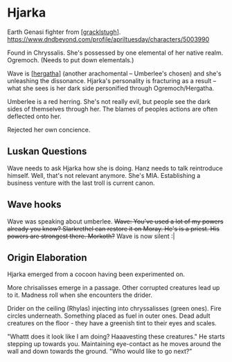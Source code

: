 # Hjarka
Earth Genasi fighter from [[gracklstugh]].
https://www.dndbeyond.com/profile/apriltuesday/characters/5003990

Found in Chryssalis.
She's possessed by one elemental of her native realm.  Ogremoch.
(Needs to put down elementals.)

Wave is [[hergatha]] (another arachomental – Umberlee's chosen) and she's unleashing the dissonance.
Hjarka's personality is fracturing as a result – what she sees is her dark side personified through Ogremoch/Hergatha.

Umberlee is a red herring. She's not really evil, but people see the dark sides of themselves through her. The blames of peoples actions are often deflected onto her.

Rejected her own concience.

## Luskan Questions
Wave needs to ask Hjarka how she is doing.
Hanz needs to talk reintroduce himself.
Well, that's not relevant anymore. She's MIA. Establishing a business venture with the last troll is current canon.

## Wave hooks
Wave was speaking about umberlee.
~~Wave: You've used a lot of my powers already you know? Slarkrethel can restore it on Moray. He's is a priest. His powers are strongest there. Morkoth?~~
Wave is now silent :|

## Origin Elaboration
Hjarka emerged from a cocoon having been experimented on.

More chrisalisses emerge in a passage. Other corrupted creatures lead up to it.
Madness roll when she encounters the drider.

Drider on the ceiling (Rhylas) injecting into chryssalisses (green ones). Fire circles underneath. Something placed as fuel in outer ones.
Dead adult creatures on the floor - they have a greenish tint to their eyes and scales.

"Whattt does it look like I am doing? Haaavesting these creatures."
He starts stepping up towards you. Maintaining eye-contact as he moves around the wall and down towards the ground.
"Who would like to go next?”

[//begin]: # "Autogenerated link references for markdown compatibility"
[gracklstugh]: ../underdark/gracklstugh "Gracklstugh"
[hergatha]: ../npcs/hergatha "Hergatha"
[//end]: # "Autogenerated link references"
